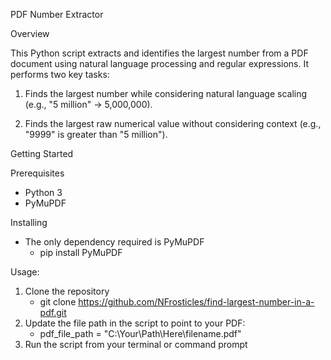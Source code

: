 PDF Number Extractor

Overview

This Python script extracts and identifies the largest number from a PDF document using natural language processing and regular expressions. It performs two key tasks:

1) Finds the largest number while considering natural language scaling (e.g., "5 million" → 5,000,000).

2) Finds the largest raw numerical value without considering context (e.g., "9999" is greater than "5 million").

Getting Started

Prerequisites
* Python 3 
* PyMuPDF 

Installing 
* The only dependency required is PyMuPDF
  * pip install PyMuPDF

Usage: 
1) Clone the repository
   * git clone https://github.com/NFrosticles/find-largest-number-in-a-pdf.git
1) Update the file path in the script to point to your PDF: 
   * pdf_file_path = "C:\\Your\\Path\\Here\\filename.pdf"
3) Run the script from your terminal or command prompt
